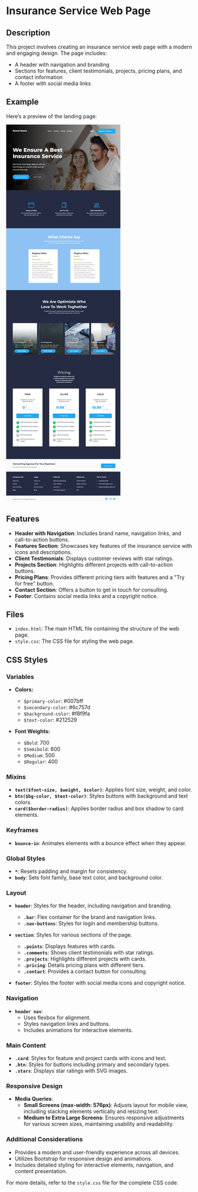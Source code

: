 # Insurance Service Web Page

## Description

This project involves creating an insurance service web page with a modern and engaging design. The page includes:

- A header with navigation and branding
- Sections for features, client testimonials, projects, pricing plans, and contact information
- A footer with social media links

## Example

Here’s a preview of the landing page:

![Insurance Service Web Page](lab6.png)

## Features

- **Header with Navigation**: Includes brand name, navigation links, and call-to-action buttons.
- **Features Section**: Showcases key features of the insurance service with icons and descriptions.
- **Client Testimonials**: Displays customer reviews with star ratings.
- **Projects Section**: Highlights different projects with call-to-action buttons.
- **Pricing Plans**: Provides different pricing tiers with features and a "Try for free" button.
- **Contact Section**: Offers a button to get in touch for consulting.
- **Footer**: Contains social media links and a copyright notice.

## Files

- `index.html`: The main HTML file containing the structure of the web page.
- `style.css`: The CSS file for styling the web page.

## CSS Styles

### Variables

- **Colors:**
  - `$primary-color`: #007bff
  - `$secondary-color`: #6c757d
  - `$background-color`: #f8f9fa
  - `$text-color`: #212529

- **Font Weights:**
  - `$Bold`: 700
  - `$Semibold`: 600
  - `$Medium`: 500
  - `$Regular`: 400

### Mixins

- **`text($font-size, $weight, $color)`**: Applies font size, weight, and color.
- **`btn($bg-color, $text-color)`**: Styles buttons with background and text colors.
- **`card($border-radius)`**: Applies border radius and box shadow to card elements.

### Keyframes

- **`bounce-in`**: Animates elements with a bounce effect when they appear.

### Global Styles

- **`*`**: Resets padding and margin for consistency.
- **`body`**: Sets font family, base text color, and background color.

### Layout

- **`header`**: Styles for the header, including navigation and branding.
  - **`.bar`**: Flex container for the brand and navigation links.
  - **`.nav-buttons`**: Styles for login and membership buttons.

- **`section`**: Styles for various sections of the page.
  - **`.points`**: Displays features with cards.
  - **`.comments`**: Shows client testimonials with star ratings.
  - **`.projects`**: Highlights different projects with cards.
  - **`.pricing`**: Details pricing plans with different tiers.
  - **`.contact`**: Provides a contact button for consulting.

- **`footer`**: Styles the footer with social media icons and copyright notice.

### Navigation

- **`header nav`**:
  - Uses flexbox for alignment.
  - Styles navigation links and buttons.
  - Includes animations for interactive elements.

### Main Content

- **`.card`**: Styles for feature and project cards with icons and text.
- **`.btn`**: Styles for buttons including primary and secondary types.
- **`.stars`**: Displays star ratings with SVG images.

### Responsive Design

- **Media Queries**:
  - **Small Screens (max-width: 576px)**: Adjusts layout for mobile view, including stacking elements vertically and resizing text.
  - **Medium to Extra Large Screens**: Ensures responsive adjustments for various screen sizes, maintaining usability and readability.

### Additional Considerations

- Provides a modern and user-friendly experience across all devices.
- Utilizes Bootstrap for responsive design and animations.
- Includes detailed styling for interactive elements, navigation, and content presentation.

For more details, refer to the `style.css` file for the complete CSS code.
